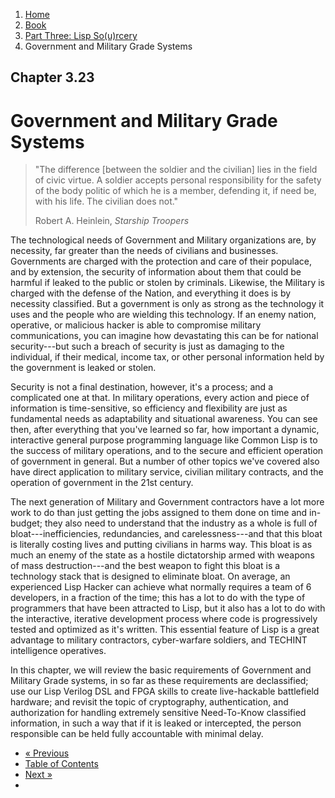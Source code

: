 <ol class="breadcrumb">
  <li><a href="/">Home</a></li>
  <li><a href="/book/">Book</a></li>
  <li><a href="/book/3-0-0-overview/">Part Three: Lisp So(u)rcery</a></li>
  <li class="active">Government and Military Grade Systems</li>
</ol>

## Chapter 3.23

# Government and Military Grade Systems

> "The difference [between the soldier and the civilian] lies in the field of civic virtue. A soldier accepts personal responsibility for the safety of the body politic of which he is a member, defending it, if need be, with his life. The civilian does not."
> <footer>Robert A. Heinlein, <em>Starship Troopers</em></footer>

The technological needs of Government and Military organizations are, by necessity, far greater than the needs of civilians and businesses.  Governments are charged with the protection and care of their populace, and by extension, the security of information about them that could be harmful if leaked to the public or stolen by criminals.  Likewise, the Military is charged with the defense of the Nation, and everything it does is by necessity classified.  But a government is only as strong as the technology it uses and the people who are wielding this technology.  If an enemy nation, operative, or malicious hacker is able to compromise military communications, you can imagine how devastating this can be for national security---but such a breach of security is just as damaging to the individual, if their medical, income tax, or other personal information held by the government is leaked or stolen.

Security is not a final destination, however, it's a process; and a complicated one at that.  In military operations, every action and piece of information is time-sensitive, so efficiency and flexibility are just as fundamental needs as adaptability and situational awareness.  You can see then, after everything that you've learned so far, how important a dynamic, interactive general purpose programming language like Common Lisp is to the success of military operations, and to the secure and efficient operation of government in general.  But a number of other topics we've covered also have direct application to military service, civilian military contracts, and the operation of government in the 21st century.

The next generation of Military and Government contractors have a lot more work to do than just getting the jobs assigned to them done on time and in-budget; they also need to understand that the industry as a whole is full of bloat---inefficiencies, redundancies, and carelessness---and that this bloat is literally costing lives and putting civilians in harms way.  This bloat is as much an enemy of the state as a hostile dictatorship armed with weapons of mass destruction---and the best weapon to fight this bloat is a technology stack that is designed to eliminate bloat.  On average, an experienced Lisp Hacker can achieve what normally requires a team of 6 developers, in a fraction of the time; this has a lot to do with the type of programmers that have been attracted to Lisp, but it also has a lot to do with the interactive, iterative development process where code is progressively tested and optimized as it's written.  This essential feature of Lisp is a great advantage to military contractors, cyber-warfare soldiers, and TECHINT intelligence operatives.

In this chapter, we will review the basic requirements of Government and Military Grade systems, in so far as these requirements are declassified; use our Lisp Verilog DSL and FPGA skills to create live-hackable battlefield hardware; and revisit the topic of cryptography, authentication, and authorization for handling extremely sensitive Need-To-Know classified information, in such a way that if it is leaked or intercepted, the person responsible can be held fully accountable with minimal delay.

<ul class="pager">
  <li class="previous"><a href="/book/3-22-00-lisp-machine/">&laquo; Previous</a></li>
  <li><a href="/book/">Table of Contents</a></li>
  <li class="next"><a href="/book/">Next &raquo;</a><li>
</ul>
